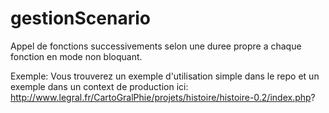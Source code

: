 gestionScenario
===============

Appel de fonctions successivements selon une duree propre a chaque fonction en mode non bloquant.

Exemple:
Vous trouverez un exemple d'utilisation simple dans le repo
et un exemple dans un context de production ici: http://www.legral.fr/CartoGralPhie/projets/histoire/histoire-0.2/index.php?
